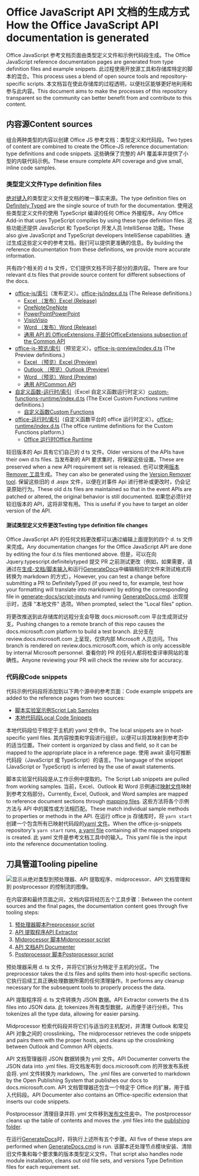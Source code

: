 # <a name="how-the-office-javascript-api-documentation-is-generated"></a><span data-ttu-id="d3548-101">Office JavaScript API 文档的生成方式</span><span class="sxs-lookup"><span data-stu-id="d3548-101">How the Office JavaScript API documentation is generated</span></span>

<span data-ttu-id="d3548-102">Office JavaScript 参考文档页面由类型定义文件和示例代码段生成。</span><span class="sxs-lookup"><span data-stu-id="d3548-102">The Office JavaScript reference documentation pages are generated from type definition files and example snippets.</span></span> <span data-ttu-id="d3548-103">此过程使用开放源工具和存储库特定的脚本的混合。</span><span class="sxs-lookup"><span data-stu-id="d3548-103">This process uses a blend of open source tools and repository-specific scripts.</span></span> <span data-ttu-id="d3548-104">本文档旨在使此存储库的过程透明，以便社区能够更好地利用和参与此内容。</span><span class="sxs-lookup"><span data-stu-id="d3548-104">This document aims to make the processes of this repository transparent so the community can better benefit from and contribute to this content.</span></span>

## <a name="content-sources"></a><span data-ttu-id="d3548-105">内容源</span><span class="sxs-lookup"><span data-stu-id="d3548-105">Content sources</span></span>

<span data-ttu-id="d3548-106">组合两种类型的内容以创建 Office JS 参考文档：类型定义和代码段。</span><span class="sxs-lookup"><span data-stu-id="d3548-106">Two types of content are combined to create the Office-JS reference documentation: type definitions and code snippets.</span></span> <span data-ttu-id="d3548-107">这些确保了完整的 API 覆盖率并提供了小型的内联代码示例。</span><span class="sxs-lookup"><span data-stu-id="d3548-107">These ensure complete API coverage and give small, inline code samples.</span></span>

### <a name="type-definition-files"></a><span data-ttu-id="d3548-108">类型定义文件</span><span class="sxs-lookup"><span data-stu-id="d3548-108">Type definition files</span></span>

<span data-ttu-id="d3548-109">[绝对键入](https://github.com/DefinitelyTyped/DefinitelyTyped)的类型定义文件是文档的唯一事实来源。</span><span class="sxs-lookup"><span data-stu-id="d3548-109">The type definition files on [Definitely Typed](https://github.com/DefinitelyTyped/DefinitelyTyped) are the single source of truth for the documentation.</span></span> <span data-ttu-id="d3548-110">使用这些类型定义文件的使用 TypeScript 编译的任何 Office 外接程序。</span><span class="sxs-lookup"><span data-stu-id="d3548-110">Any Office Add-in that uses TypeScript compiles by using these type definition files.</span></span> <span data-ttu-id="d3548-111">这些功能还提供 JavaScript 和 TypeScript 开发人员 IntelliSense 功能。</span><span class="sxs-lookup"><span data-stu-id="d3548-111">These also give JavaScript and TypeScript developers IntelliSense capabilities.</span></span> <span data-ttu-id="d3548-112">通过生成这些定义中的参考文档，我们可以提供更准确的信息。</span><span class="sxs-lookup"><span data-stu-id="d3548-112">By building the reference documentation from these definitions, we provide more accurate information.</span></span>

<span data-ttu-id="d3548-113">共有四个相关的 d ts 文件，它们提供文档不同子部分的源内容。</span><span class="sxs-lookup"><span data-stu-id="d3548-113">There are four relevant d.ts files that provide source content for different subsections of the docs.</span></span>

- <span data-ttu-id="d3548-114">[office-js/索引](https://raw.githubusercontent.com/DefinitelyTyped/DefinitelyTyped/master/types/office-js/index.d.ts)（发布定义）。</span><span class="sxs-lookup"><span data-stu-id="d3548-114">[office-js/index.d.ts](https://raw.githubusercontent.com/DefinitelyTyped/DefinitelyTyped/master/types/office-js/index.d.ts) (The Release definitions.)</span></span>
  - [<span data-ttu-id="d3548-115">Excel （发布）</span><span class="sxs-lookup"><span data-stu-id="d3548-115">Excel (Release)</span></span>](https://docs.microsoft.com/javascript/api/excel_release)
  - [<span data-ttu-id="d3548-116">OneNote</span><span class="sxs-lookup"><span data-stu-id="d3548-116">OneNote</span></span>](https://docs.microsoft.com/javascript/api/onenote)
  - [<span data-ttu-id="d3548-117">PowerPoint</span><span class="sxs-lookup"><span data-stu-id="d3548-117">PowerPoint</span></span>](https://docs.microsoft.com/javascript/api/powerpoint)
  - [<span data-ttu-id="d3548-118">Visio</span><span class="sxs-lookup"><span data-stu-id="d3548-118">Visio</span></span>](https://docs.microsoft.com/javascript/api/visio)
  - [<span data-ttu-id="d3548-119">Word （发布）</span><span class="sxs-lookup"><span data-stu-id="d3548-119">Word (Release)</span></span>](https://docs.microsoft.com/javascript/api/word_release)
  - [<span data-ttu-id="d3548-120">通用 API 的 OfficeExtensions 子部分</span><span class="sxs-lookup"><span data-stu-id="d3548-120">OfficeExtensions subsection of the Common API</span></span>](https://docs.microsoft.com/javascript/api/office)
- <span data-ttu-id="d3548-121">[office-js-预览/索引](https://raw.githubusercontent.com/DefinitelyTyped/DefinitelyTyped/master/types/office-js-preview/index.d.ts)（预览定义）。</span><span class="sxs-lookup"><span data-stu-id="d3548-121">[office-js-preview/index.d.ts](https://raw.githubusercontent.com/DefinitelyTyped/DefinitelyTyped/master/types/office-js-preview/index.d.ts) (The Preview definitions.)</span></span>
  - [<span data-ttu-id="d3548-122">Excel （预览）</span><span class="sxs-lookup"><span data-stu-id="d3548-122">Excel (Preview)</span></span>](https://docs.microsoft.com/javascript/api/excel)
  - [<span data-ttu-id="d3548-123">Outlook （预览）</span><span class="sxs-lookup"><span data-stu-id="d3548-123">Outlook (Preview)</span></span>](https://docs.microsoft.com/javascript/api/outlook)
  - [<span data-ttu-id="d3548-124">Word （预览）</span><span class="sxs-lookup"><span data-stu-id="d3548-124">Word (Preview)</span></span>](https://docs.microsoft.com/javascript/api/word)
  - [<span data-ttu-id="d3548-125">通用 API</span><span class="sxs-lookup"><span data-stu-id="d3548-125">Common API</span></span>](https://docs.microsoft.com/javascript/api/office)
- <span data-ttu-id="d3548-126">[自定义函数-运行时/索引](https://github.com/DefinitelyTyped/DefinitelyTyped/blob/master/types/custom-functions-runtime/index.d.ts)（Excel 自定义函数运行时定义）</span><span class="sxs-lookup"><span data-stu-id="d3548-126">[custom-functions-runtime/index.d.ts](https://github.com/DefinitelyTyped/DefinitelyTyped/blob/master/types/custom-functions-runtime/index.d.ts) (The Excel Custom Functions runtime definitions.)</span></span>
  - [<span data-ttu-id="d3548-127">自定义函数</span><span class="sxs-lookup"><span data-stu-id="d3548-127">Custom Functions</span></span>](https://docs.microsoft.com/javascript/api/custom-functions-runtime)
- <span data-ttu-id="d3548-128">[office-运行时/索引](https://github.com/DefinitelyTyped/DefinitelyTyped/blob/master/types/office-runtime/index.d.ts)（自定义函数平台的 office 运行时定义）。</span><span class="sxs-lookup"><span data-stu-id="d3548-128">[office-runtime/index.d.ts](https://github.com/DefinitelyTyped/DefinitelyTyped/blob/master/types/office-runtime/index.d.ts) (The office runtime definitions for the Custom Functions platform.)</span></span>
  - [<span data-ttu-id="d3548-129">Office 运行时</span><span class="sxs-lookup"><span data-stu-id="d3548-129">Office Runtime</span></span>](https://docs.microsoft.com/javascript/api/office-runtime)

<span data-ttu-id="d3548-130">较旧版本的 Api 具有它们自己的 d ts 文件。</span><span class="sxs-lookup"><span data-stu-id="d3548-130">Older versions of the APIs have their own d.ts files.</span></span> <span data-ttu-id="d3548-131">当发布新的 API 要求集时，将保留这些设置。</span><span class="sxs-lookup"><span data-stu-id="d3548-131">These are preserved when a new API requirement set is released.</span></span> <span data-ttu-id="d3548-132">也可以使用[版本 Remover 工具](https://github.com/OfficeDev/office-js-docs-reference/blob/master/generate-docs/tools/VersionRemover.ts)生成。</span><span class="sxs-lookup"><span data-stu-id="d3548-132">They can also be generated using the [Version Remover tool](https://github.com/OfficeDev/office-js-docs-reference/blob/master/generate-docs/tools/VersionRemover.ts).</span></span> <span data-ttu-id="d3548-133">保留这些旧的 d .aspx 文件，以便在对事件 Api 进行修补或更改时，仍会记录原始行为。</span><span class="sxs-lookup"><span data-stu-id="d3548-133">These old d.ts files are maintained so that in the event APIs are patched or altered, the original behavior is still documented.</span></span> <span data-ttu-id="d3548-134">如果您必须针对较旧版本的 API，这将非常有用。</span><span class="sxs-lookup"><span data-stu-id="d3548-134">This is useful if you have to target an older version of the API.</span></span>

#### <a name="testing-type-definition-file-changes"></a><span data-ttu-id="d3548-135">测试类型定义文件更改</span><span class="sxs-lookup"><span data-stu-id="d3548-135">Testing type definition file changes</span></span>

<span data-ttu-id="d3548-136">Office JavaScript API 的任何文档更改都可以通过编辑上面提到的四个 d. ts 文件来完成。</span><span class="sxs-lookup"><span data-stu-id="d3548-136">Any documentation changes for the Office JavaScript API are done by editing the four d.ts files mentioned above.</span></span> <span data-ttu-id="d3548-137">但是，可以在向 Jquery.typescript.definitelytyped 提交 PR 之前测试更改（例如，如果需要，请通过在[生成-文档/脚本输入](https://github.com/OfficeDev/office-js-docs-reference/tree/master/generate-docs/script-inputs)和运行[GenerateDocs](https://github.com/OfficeDev/office-js-docs-reference/blob/master/generate-docs/GenerateDocs.cmd)中编辑相应的文件来测试格式将转换为 markdown 的方式）。</span><span class="sxs-lookup"><span data-stu-id="d3548-137">However, you can test a change before submitting a PR to DefinitelyTyped (if you need to, for example, test how your formatting will translate into markdown) by editing the corresponding file in [generate-docs/script-inputs](https://github.com/OfficeDev/office-js-docs-reference/tree/master/generate-docs/script-inputs) and running [GenerateDocs.cmd](https://github.com/OfficeDev/office-js-docs-reference/blob/master/generate-docs/GenerateDocs.cmd).</span></span> <span data-ttu-id="d3548-138">出现提示时，选择 "本地文件" 选项。</span><span class="sxs-lookup"><span data-stu-id="d3548-138">When prompted, select the "Local files" option.</span></span>

<span data-ttu-id="d3548-139">将更改推送到此存储库的远程分支会导致 docs.microsoft.com 平台生成测试分支。</span><span class="sxs-lookup"><span data-stu-id="d3548-139">Pushing changes to a remote branch of this repo causes the docs.microsoft.com platform to build a test branch.</span></span> <span data-ttu-id="d3548-140">此分支在 review.docs.microsoft.com 上呈现，仅供内部 Microsoft 人员访问。</span><span class="sxs-lookup"><span data-stu-id="d3548-140">This branch is rendered on review.docs.microsoft.com, which is only accessible by internal Microsoft personnel.</span></span> <span data-ttu-id="d3548-141">查看你的 PR 的任何人都将检查评审网站的准确性。</span><span class="sxs-lookup"><span data-stu-id="d3548-141">Anyone reviewing your PR will check the review site for accuracy.</span></span>

### <a name="code-snippets"></a><span data-ttu-id="d3548-142">代码段</span><span class="sxs-lookup"><span data-stu-id="d3548-142">Code snippets</span></span>

<span data-ttu-id="d3548-143">代码示例代码段将添加到以下两个源中的参考页面：</span><span class="sxs-lookup"><span data-stu-id="d3548-143">Code example snippets are added to the reference pages from two sources:</span></span>

- [<span data-ttu-id="d3548-144">脚本实验室示例</span><span class="sxs-lookup"><span data-stu-id="d3548-144">Script Lab Samples</span></span>](https://github.com/OfficeDev/office-js-snippets)
- [<span data-ttu-id="d3548-145">本地代码段</span><span class="sxs-lookup"><span data-stu-id="d3548-145">Local Code Snippets</span></span>](https://github.com/OfficeDev/office-js-docs-reference/tree/master/docs/code-snippets)

<span data-ttu-id="d3548-146">本地代码段位于特定于主机的 yaml 文件中。</span><span class="sxs-lookup"><span data-stu-id="d3548-146">The local snippets are in host-specific yaml files.</span></span> <span data-ttu-id="d3548-147">其内容按类和字段进行组织，以便可以将其映射到参考页中的适当位置。</span><span class="sxs-lookup"><span data-stu-id="d3548-147">Their content is organized by class and field, so it can be mapped to the appropriate place in a reference page.</span></span> <span data-ttu-id="d3548-148">使用 await 语句可推断代码段（JavaScript 或 TypeScript）的语言。</span><span class="sxs-lookup"><span data-stu-id="d3548-148">The language of the snippet (JavaScript or TypeScript) is inferred by the use of await statements.</span></span>

<span data-ttu-id="d3548-149">脚本实验室代码段是从工作示例中提取的。</span><span class="sxs-lookup"><span data-stu-id="d3548-149">The Script Lab snippets are pulled from working samples.</span></span> <span data-ttu-id="d3548-150">当前，Excel、Outlook 和 Word 示例通过[映射文件](https://github.com/OfficeDev/office-js-snippets/tree/master/snippet-extractor-metadata)映射到参考文档部分。</span><span class="sxs-lookup"><span data-stu-id="d3548-150">Currently, Excel, Outlook, and Word samples are mapped to reference document sections through [mapping files](https://github.com/OfficeDev/office-js-snippets/tree/master/snippet-extractor-metadata).</span></span> <span data-ttu-id="d3548-151">这些方法将各个示例方法与 API 中的属性或方法相匹配。</span><span class="sxs-lookup"><span data-stu-id="d3548-151">These match individual sample methods to properties or methods in the API.</span></span> <span data-ttu-id="d3548-152">在运行 office js 存储库时，将 `yarn start` 创建一个包含所有已映射代码段的[yaml 文件](https://github.com/OfficeDev/office-js-snippets/blob/master/snippet-extractor-output/snippets.yaml)。</span><span class="sxs-lookup"><span data-stu-id="d3548-152">When the office-js-snippets repository's `yarn start` runs, [a yaml file](https://github.com/OfficeDev/office-js-snippets/blob/master/snippet-extractor-output/snippets.yaml) containing all the mapped snippets is created.</span></span> <span data-ttu-id="d3548-153">此 yaml 文件是参考文档工具中的输入。</span><span class="sxs-lookup"><span data-stu-id="d3548-153">This yaml file is the input into the reference documentation tooling.</span></span>

## <a name="tooling-pipeline"></a><span data-ttu-id="d3548-154">刀具管道</span><span class="sxs-lookup"><span data-stu-id="d3548-154">Tooling pipeline</span></span>

![显示从绝对类型到预处理器、API 提取程序、midprocessor、API 文档管理和到 postprocessor 的控制流的图像。](ToolingPipeline.png)

<span data-ttu-id="d3548-156">在内容源和最终页面之间，文档内容将经历五个工具步骤：</span><span class="sxs-lookup"><span data-stu-id="d3548-156">Between the content sources and the final pages, the documentation content goes through five tooling steps:</span></span>

1. [<span data-ttu-id="d3548-157">预处理器脚本</span><span class="sxs-lookup"><span data-stu-id="d3548-157">Preprocessor script</span></span>](https://github.com/OfficeDev/office-js-docs-reference/blob/master/generate-docs/scripts/preprocessor.ts)
1. [<span data-ttu-id="d3548-158">API 提取程序</span><span class="sxs-lookup"><span data-stu-id="d3548-158">API Extractor</span></span>](https://api-extractor.com/)
1. [<span data-ttu-id="d3548-159">Midprocessor 脚本</span><span class="sxs-lookup"><span data-stu-id="d3548-159">Midprocessor script</span></span>](https://github.com/OfficeDev/office-js-docs-reference/blob/master/generate-docs/scripts/midprocessor.ts)
1. [<span data-ttu-id="d3548-160">API 文档</span><span class="sxs-lookup"><span data-stu-id="d3548-160">API Documenter</span></span>](https://github.com/microsoft/rushstack/blob/master/apps/api-documenter/README.md)
1. [<span data-ttu-id="d3548-161">Postprocessor 脚本</span><span class="sxs-lookup"><span data-stu-id="d3548-161">Postprocessor script</span></span>](https://github.com/OfficeDev/office-js-docs-reference/blob/master/generate-docs/scripts/postprocessor.ts)

<span data-ttu-id="d3548-162">预处理器采用 d. ts 文件，并将它们拆分为特定于主机的分区。</span><span class="sxs-lookup"><span data-stu-id="d3548-162">The preprocessor takes the d.ts files and splits them into host-specific sections.</span></span> <span data-ttu-id="d3548-163">它执行后续工具正确处理数据所需的任何清理操作。</span><span class="sxs-lookup"><span data-stu-id="d3548-163">It performs any cleanup necessary for the subsequent tools to properly process the data.</span></span>

<span data-ttu-id="d3548-164">API 提取程序将 d. ts 文件转换为 JSON 数据。</span><span class="sxs-lookup"><span data-stu-id="d3548-164">API Extractor converts the d.ts files into JSON data.</span></span> <span data-ttu-id="d3548-165">此 tokenizes 所有类型数据，从而便于进行分析。</span><span class="sxs-lookup"><span data-stu-id="d3548-165">This tokenizes all the type data, allowing for easier parsing.</span></span>

<span data-ttu-id="d3548-166">Midprocessor 检索代码段并将它们与适当的主机配对，并清理 Outlook 和常见 API 对象之间的 crosslinking。</span><span class="sxs-lookup"><span data-stu-id="d3548-166">The midprocessor retrieves the code snippets and pairs them with the proper hosts, and cleans up the crosslinking between Outlook and Common API objects.</span></span>

<span data-ttu-id="d3548-167">API 文档管理器将 JSON 数据转换为 yml 文件。</span><span class="sxs-lookup"><span data-stu-id="d3548-167">API Documenter converts the JSON data into .yml files.</span></span> <span data-ttu-id="d3548-168">将文档发布到 docs.microsoft.com 的开放发布系统会将. yml 文件转换为 markdown。</span><span class="sxs-lookup"><span data-stu-id="d3548-168">The .yml files are converted to markdown by the Open Publishing System that publishes our docs to docs.microsoft.com.</span></span> <span data-ttu-id="d3548-169">API 文档管理器还包含一个特定于 Office 的扩展，用于插入代码段。</span><span class="sxs-lookup"><span data-stu-id="d3548-169">API Documenter also contains an Office-specific extension that inserts our code snippets.</span></span>

<span data-ttu-id="d3548-170">Postprocessor 清理目录并将. yml 文件移到[发布文件夹](https://github.com/OfficeDev/office-js-docs-reference/tree/master/docs/docs-ref-autogen)中。</span><span class="sxs-lookup"><span data-stu-id="d3548-170">The postprocessor cleans up the table of contents and moves the .yml files into the [publishing folder](https://github.com/OfficeDev/office-js-docs-reference/tree/master/docs/docs-ref-autogen).</span></span>

<span data-ttu-id="d3548-171">在运行[GenerateDocs](https://github.com/OfficeDev/office-js-docs-reference/blob/master/generate-docs/GenerateDocs.cmd)时，将执行上述所有五个步骤。</span><span class="sxs-lookup"><span data-stu-id="d3548-171">All five of these steps are performed when [GenerateDocs.cmd](https://github.com/OfficeDev/office-js-docs-reference/blob/master/generate-docs/GenerateDocs.cmd) is run.</span></span> <span data-ttu-id="d3548-172">该脚本还处理节点模块安装、清除旧文件集和每个要求集的版本类型定义文件。</span><span class="sxs-lookup"><span data-stu-id="d3548-172">That script also handles node module installation, cleans out old file sets, and versions Type Definition files for each requirement set.</span></span>
